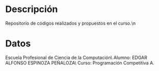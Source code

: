 # Descripción
Repositorio de códigos realizados y propuestos en el curso.\n
# Datos
Escuela Profesional de Ciencia de la Computación\\
Alumno: EDGAR ALFONSO ESPINOZA PEÑALOZA\\
Curso: Programación Competitiva A.
